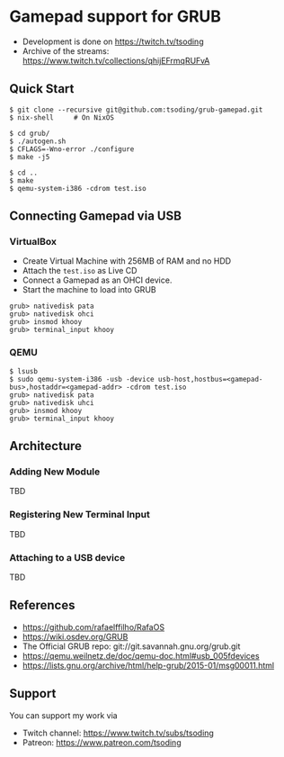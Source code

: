 # Gamepad support for GRUB

- Development is done on https://twitch.tv/tsoding
- Archive of the streams: https://www.twitch.tv/collections/qhijEFrmqRUFvA

## Quick Start

```console
$ git clone --recursive git@github.com:tsoding/grub-gamepad.git
$ nix-shell     # On NixOS

$ cd grub/
$ ./autogen.sh
$ CFLAGS=-Wno-error ./configure
$ make -j5

$ cd ..
$ make
$ qemu-system-i386 -cdrom test.iso
```

## Connecting Gamepad via USB

### VirtualBox

- Create Virtual Machine with 256MB of RAM and no HDD
- Attach the `test.iso` as Live CD
- Connect a Gamepad as an OHCI device.
- Start the machine to load into GRUB

```console
grub> nativedisk pata
grub> nativedisk ohci
grub> insmod khooy
grub> terminal_input khooy
```

### QEMU

```console
$ lsusb
$ sudo qemu-system-i386 -usb -device usb-host,hostbus=<gamepad-bus>,hostaddr=<gamepad-addr> -cdrom test.iso
grub> nativedisk pata
grub> nativedisk uhci
grub> insmod khooy
grub> terminal_input khooy
```

## Architecture

### Adding New Module

TBD
<!-- TODO(#6): Adding New Module is not documented -->

### Registering New Terminal Input

TBD
<!-- TODO: Registering New Terminal Input is not documented -->

### Attaching to a USB device

TBD
<!-- TODO: Attaching to a USB device is not documented -->

## References

- https://github.com/rafaelffilho/RafaOS
- https://wiki.osdev.org/GRUB
- The Official GRUB repo: git://git.savannah.gnu.org/grub.git
- https://qemu.weilnetz.de/doc/qemu-doc.html#usb_005fdevices
- https://lists.gnu.org/archive/html/help-grub/2015-01/msg00011.html

## Support

You can support my work via

- Twitch channel: https://www.twitch.tv/subs/tsoding
- Patreon: https://www.patreon.com/tsoding
